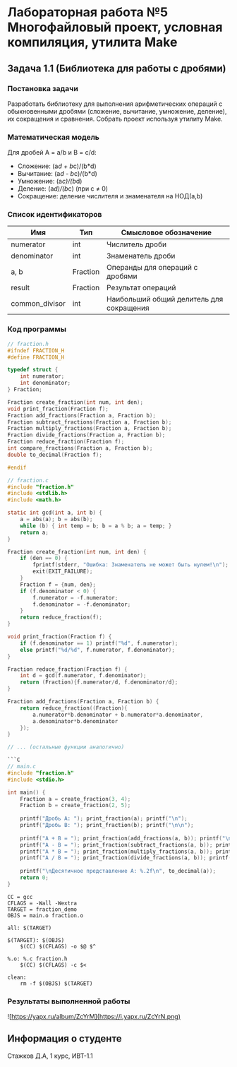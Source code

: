 # Лабораторная работа №5 Многофайловый проект, условная компиляция, утилита Make
## Задача 1.1 (Библиотека для работы с дробями)
### Постановка задачи
Разработать библиотеку для выполнения арифметических операций с обыкновенными дробями (сложение, вычитание, умножение, деление), их сокращения и сравнения. Собрать проект используя утилиту Make.
### Математическая модель
Для дробей A = a/b и B = c/d:
- Сложение: (a*d + b*c)/(b*d)
- Вычитание: (a*d - b*c)/(b*d)
- Умножение: (a*c)/(b*d)
- Деление: (a*d)/(b*c) (при c ≠ 0)
- Сокращение: деление числителя и знаменателя на НОД(a,b)
### Список идентификаторов

| Имя              | Тип      | Смысловое обозначение                     |
| ---------------- | -------- | ----------------------------------------- |
| numerator        | int      | Числитель дроби                           |
| denominator      | int      | Знаменатель дроби                         |
| a, b            | Fraction | Операнды для операций с дробями            |
| result          | Fraction | Результат операций                         |
| common_divisor  | int      | Наибольший общий делитель для сокращения  |
### Код программы
```C
// fraction.h
#ifndef FRACTION_H 
#define FRACTION_H

typedef struct {
    int numerator;
    int denominator;
} Fraction;

Fraction create_fraction(int num, int den);
void print_fraction(Fraction f);
Fraction add_fractions(Fraction a, Fraction b);
Fraction subtract_fractions(Fraction a, Fraction b);
Fraction multiply_fractions(Fraction a, Fraction b);
Fraction divide_fractions(Fraction a, Fraction b);
Fraction reduce_fraction(Fraction f);
int compare_fractions(Fraction a, Fraction b);
double to_decimal(Fraction f);

#endif
```

```C
// fraction.c
#include "fraction.h"
#include <stdlib.h>
#include <math.h>

static int gcd(int a, int b) {
    a = abs(a); b = abs(b);
    while (b) { int temp = b; b = a % b; a = temp; }
    return a;
}

Fraction create_fraction(int num, int den) {
    if (den == 0) {
        fprintf(stderr, "Ошибка: Знаменатель не может быть нулем!\n");
        exit(EXIT_FAILURE);
    }
    Fraction f = {num, den};
    if (f.denominator < 0) {
        f.numerator = -f.numerator;
        f.denominator = -f.denominator;
    }
    return reduce_fraction(f);
}

void print_fraction(Fraction f) {
    if (f.denominator == 1) printf("%d", f.numerator);
    else printf("%d/%d", f.numerator, f.denominator);
}

Fraction reduce_fraction(Fraction f) {
    int d = gcd(f.numerator, f.denominator);
    return (Fraction){f.numerator/d, f.denominator/d};
}

Fraction add_fractions(Fraction a, Fraction b) {
    return reduce_fraction((Fraction){
        a.numerator*b.denominator + b.numerator*a.denominator,
        a.denominator*b.denominator
    });
}

// ... (остальные функции аналогично)

```C
// main.c
#include "fraction.h"
#include <stdio.h>

int main() {
    Fraction a = create_fraction(3, 4);
    Fraction b = create_fraction(2, 5);
    
    printf("Дробь A: "); print_fraction(a); printf("\n");
    printf("Дробь B: "); print_fraction(b); printf("\n\n");
    
    printf("A + B = "); print_fraction(add_fractions(a, b)); printf("\n");
    printf("A - B = "); print_fraction(subtract_fractions(a, b)); printf("\n");
    printf("A * B = "); print_fraction(multiply_fractions(a, b)); printf("\n");
    printf("A / B = "); print_fraction(divide_fractions(a, b)); printf("\n");
    
    printf("\nДесятичное представление A: %.2f\n", to_decimal(a));
    return 0;
}
```

```Make
CC = gcc
CFLAGS = -Wall -Wextra
TARGET = fraction_demo
OBJS = main.o fraction.o

all: $(TARGET)

$(TARGET): $(OBJS)
	$(CC) $(CFLAGS) -o $@ $^

%.o: %.c fraction.h
	$(CC) $(CFLAGS) -c $<

clean:
	rm -f $(OBJS) $(TARGET)
```
### Результаты выполненной работы
![https://yapx.ru/album/ZcYrM](https://i.yapx.ru/ZcYrN.png)
## Информация о студенте
Стажков Д.А, 1 курс, ИВТ-1.1